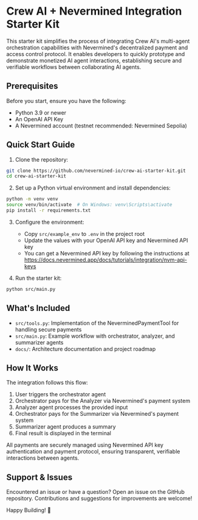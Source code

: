 # Crew AI + Nevermined Integration Starter Kit

This starter kit simplifies the process of integrating Crew AI's multi-agent orchestration capabilities with Nevermined's decentralized payment and access control protocol. It enables developers to quickly prototype and demonstrate monetized AI agent interactions, establishing secure and verifiable workflows between collaborating AI agents.

## Prerequisites

Before you start, ensure you have the following:
- Python 3.9 or newer
- An OpenAI API Key
- A Nevermined account (testnet recommended: Nevermined Sepolia)

## Quick Start Guide

1. Clone the repository:
```bash
git clone https://github.com/nevermined-io/crew-ai-starter-kit.git
cd crew-ai-starter-kit
```

2. Set up a Python virtual environment and install dependencies:
```bash
python -m venv venv
source venv/bin/activate  # On Windows: venv\Scripts\activate
pip install -r requirements.txt
```

3. Configure the environment:
   - Copy `src/example_env` to `.env` in the project root
   - Update the values with your OpenAI API key and Nevermined API key
   - You can get a Nevermined API key by following the instructions at https://docs.nevermined.app/docs/tutorials/integration/nvm-api-keys

4. Run the starter kit:
```bash
python src/main.py
```

## What's Included

- `src/tools.py`: Implementation of the NeverminedPaymentTool for handling secure payments
- `src/main.py`: Example workflow with orchestrator, analyzer, and summarizer agents
- `docs/`: Architecture documentation and project roadmap

## How It Works

The integration follows this flow:
1. User triggers the orchestrator agent
2. Orchestrator pays for the Analyzer via Nevermined's payment system
3. Analyzer agent processes the provided input
4. Orchestrator pays for the Summarizer via Nevermined's payment system
5. Summarizer agent produces a summary
6. Final result is displayed in the terminal

All payments are securely managed using Nevermined API key authentication and payment protocol, ensuring transparent, verifiable interactions between agents.

## Support & Issues

Encountered an issue or have a question? Open an issue on the GitHub repository. Contributions and suggestions for improvements are welcome!

Happy Building! 🎉